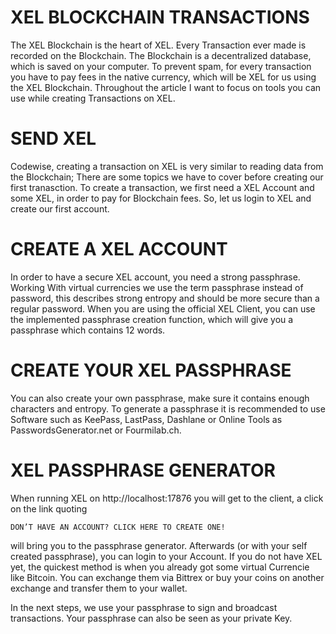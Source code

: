 
# XEL BLOCKCHAIN TRANSACTIONS
The XEL Blockchain is the heart of XEL. Every Transaction ever made is recorded on the Blockchain.
The Blockchain is a decentralized database, which is saved on your computer.
To prevent spam, for every transaction you have to pay fees in the native currency, which will be XEL for us using the XEL Blockchain.
Throughout the article I want to focus on tools you can use while creating Transactions on XEL.

# SEND XEL
Codewise, creating a transaction on XEL is very similar to reading data from the Blockchain;
There are some topics we have to cover before creating our first tranasction.
To create a transaction, we first need a XEL Account and some XEL, in order to pay for Blockchain fees. So, let us login to XEL and create our first account.

# CREATE A XEL ACCOUNT
In order to have a secure XEL account, you need a strong passphrase. Working With virtual currencies we use the term passphrase instead of password, this describes strong entropy and should be more secure than a regular password. When you are using the official XEL Client, you can use the implemented passphrase creation function, which will give you a passphrase which contains 12 words.

# CREATE YOUR XEL PASSPHRASE
You can also create your own passphrase, make sure it contains enough characters and entropy. To generate a passphrase it is recommended to use Software such as KeePass, LastPass, Dashlane or Online Tools as PasswordsGenerator.net or Fourmilab.ch.

# XEL PASSPHRASE GENERATOR
When running XEL on http://localhost:17876 you will get to the client, a click on the link quoting

```
DON’T HAVE AN ACCOUNT? CLICK HERE TO CREATE ONE!
```

will bring you to the passphrase generator. Afterwards (or with your self created passphrase), you can login to your Account. If you do not have XEL yet, the quickest method is when you already got some virtual Currencie like Bitcoin. You can exchange them via Bittrex or buy your coins on another exchange and transfer them to your wallet.

In the next steps, we use your passphrase to sign and broadcast transactions. Your passphrase can also be seen as your private Key.
